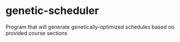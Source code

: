 # genetic-scheduler
Program that will generate genetically-optimized schedules based on provided course sections
